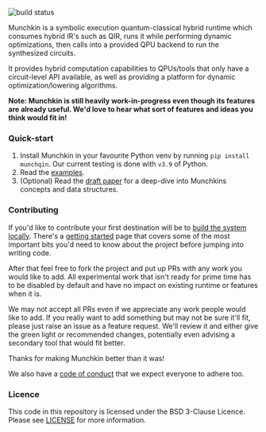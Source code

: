 ![build status](https://github.com/oqc-community/munchkin/actions/workflows/build.yaml/badge.svg)

Munchkin is a symbolic execution quantum-classical hybrid runtime which consumes hybrid IR's such as QIR, runs 
it while performing dynamic optimizations, then calls into a provided QPU backend to run the synthesized 
circuits.

It provides hybrid computation capabilities to QPUs/tools that only have a circuit-level API available, 
as well as providing a platform for dynamic optimization/lowering algorithms.

**Note: Munchkin is still heavily work-in-progress even though its features are already useful. We'd love to hear what sort of features and ideas you think would fit in!**

### Quick-start

1. Install Munchkin in your favourite Python venv by running `pip install munchqin`. Our current testing is done with `v3.9` of Python.
2. Read the [examples](https://github.com/oqc-community/munchkin/blob/develop/examples.md).
3. (Optional) Read the [draft paper](https://github.com/oqc-community/munchkin/blob/develop/docs/Munchkin%20Draft%20v2.pdf) for a deep-dive into Munchkins concepts and data structures.

### Contributing

If you'd like to contribute your first destination will be to [build the system locally](https://github.com/oqc-community/munchkin/blob/develop/building.md).
There's a [getting started](https://github.com/oqc-community/munchkin/blob/develop/development.md) page that covers some of the most important bits you'd need to know about the project before jumping into writing code.

After that feel free to fork the project and put up PRs with any work you would like to add.
All experimental work that isn't ready for prime time has to be disabled by default and have no impact on existing runtime or features when it is.

We may not accept all PRs even if we appreciate any work people would like to add.
If you really want to add something but may not be sure it'll fit, please just raise an issue as a feature request.
We'll review it and either give the green light or recommended changes, potentially even advising a secondary tool that would fit better.

Thanks for making Munchkin better than it was!

We also have a [code of conduct](https://github.com/oqc-community/munchkin/blob/develop/code_of_conduct.md) that we expect everyone to adhere too.

### Licence

This code in this repository is licensed under the BSD 3-Clause Licence.
Please see [LICENSE](https://github.com/oqc-community/munchkin/blob/develop/LICENSE) for more information.

